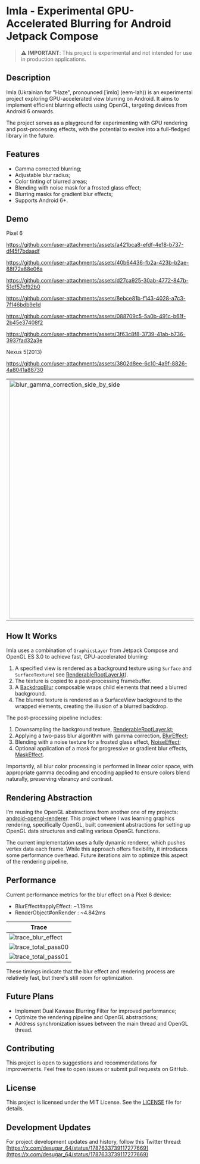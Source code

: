 # Imla - Experimental GPU-Accelerated Blurring for Android Jetpack Compose

> ⚠️ **IMPORTANT**: This project is experimental and not intended for use in production
> applications.

## Description

Imla (Ukrainian for "Haze", pronounced [ˈimlɑ] (eem-lah)) is an experimental project exploring GPU-accelerated view blurring on
Android. It aims to implement efficient blurring effects using OpenGL, targeting devices from
Android 6 onwards.

The project serves as a playground for experimenting with GPU rendering and post-processing effects,
with the potential to evolve into a full-fledged library in the future.

## Features

- Gamma corrected blurring;
- Adjustable blur radius;
- Color tinting of blurred areas;
- Blending with noise mask for a frosted glass effect;
- Blurring masks for gradient blur effects;
- Supports Android 6+.

## Demo
Pixel 6

https://github.com/user-attachments/assets/a421bca8-efdf-4e18-b737-df45f7bdaadf

https://github.com/user-attachments/assets/40b64436-fb2a-423b-b2ae-88f72a88e06a

https://github.com/user-attachments/assets/d27ca925-30ab-4772-847b-51df57ef92b0

https://github.com/user-attachments/assets/8ebce81b-f143-4028-a7c3-7f146bdb9e1d

https://github.com/user-attachments/assets/088709c5-5a0b-491c-b61f-2b45e37408f2

https://github.com/user-attachments/assets/3f63c8f8-3739-41ab-b736-3937fad32a3e

Nexus 5(2013)

https://github.com/user-attachments/assets/3802d8ee-6c10-4a9f-8826-4a8041a88730

|                                                                                                                                                  |                                                                                                 |
|--------------------------------------------------------------------------------------------------------------------------------------------------|-------------------------------------------------------------------------------------------------|
| <img width="640" alt="blur_gamma_correction_side_by_side" src="https://github.com/user-attachments/assets/85ad6c09-de0d-4bbd-89f5-a11a6aa8ac98"> | ![mosaic_blur](https://github.com/user-attachments/assets/71d81431-a2cf-4aca-bb0d-d469ced53cee) |

## How It Works

Imla uses a combination of `GraphicsLayer` from Jetpack Compose and OpenGL ES 3.0 to achieve fast,
GPU-accelerated blurring:

1. A specified view is rendered as a background texture using `Surface` and `SurfaceTexture`(
   see [RenderableRootLayer.kt](imla/src/main/java/dev/serhiiyaremych/imla/uirenderer/RenderableRootLayer.kt)).
2. The texture is copied to a post-processing framebuffer.
3. A [BackdropBlur](imla/src/main/java/dev/serhiiyaremych/imla/ui/BackdropBlur.kt) composable wraps
   child elements that need a blurred background.
4. The blurred texture is rendered as a SurfaceView background to the wrapped elements, creating the
   illusion of a blurred backdrop.

The post-processing pipeline includes:

1. Downsampling the background
   texture, [RenderableRootLayer.kt](imla/src/main/java/dev/serhiiyaremych/imla/uirenderer/RenderableRootLayer.kt);
2. Applying a two-pass blur algorithm with gamma
   correction, [BlurEffect](imla/src/main/java/dev/serhiiyaremych/imla/uirenderer/postprocessing/blur/BlurEffect.kt);
3. Blending with a noise texture for a frosted glass
   effect, [NoiseEffect](imla/src/main/java/dev/serhiiyaremych/imla/uirenderer/postprocessing/noise/NoiseEffect.kt);
4. Optional application of a mask for progressive or gradient blur
   effects, [MaskEffect](imla/src/main/java/dev/serhiiyaremych/imla/uirenderer/postprocessing/mask/MaskEffect.kt).

Importantly, all blur color processing is performed in linear color space, with appropriate gamma
decoding and encoding applied to ensure colors blend naturally, preserving vibrancy and contrast.

## Rendering Abstraction

I’m reusing the OpenGL abstractions from another one of my
projects: [android-opengl-renderer](https://github.com/desugar-64/android-opengl-renderer). This
project where I was learning graphics rendering, specifically OpenGL, built convenient abstractions
for setting up OpenGL data structures and calling various OpenGL functions.

The current implementation uses a fully dynamic renderer, which pushes vertex data each frame. While
this approach offers flexibility, it introduces some performance overhead. Future iterations aim to
optimize this aspect of the rendering pipeline.

## Performance

Current performance metrics for the blur effect on a Pixel 6 device:

- BlurEffect#applyEffect: ~1.19ms
- RenderObject#onRender : ~4.842ms

| Trace                                                                                                  |
|--------------------------------------------------------------------------------------------------------|
| ![trace_blur_effect](https://github.com/user-attachments/assets/add113c5-4ccf-4ff4-a8c1-37fa404e8048)  |
| ![trace_total_pass00](https://github.com/user-attachments/assets/78e8a4c5-43ec-4fc6-b0eb-89c6a77a1042) |
| ![trace_total_pass01](https://github.com/user-attachments/assets/d97a629d-b683-4868-9229-c09331954a5d) |

These timings indicate that the blur effect and rendering process are relatively fast, but there's
still room for optimization.

## Future Plans

- Implement Dual Kawase Blurring Filter for improved performance;
- Optimize the rendering pipeline and OpenGL abstractions;
- Address synchronization issues between the main thread and OpenGL thread.

## Contributing

This project is open to suggestions and recommendations for improvements. Feel free to open issues
or submit pull requests on GitHub.

## License

This project is licensed under the MIT License. See the [LICENSE](LICENSE) file for details.

## Development Updates

For project development updates and history, follow this Twitter thread:
[https://x.com/desugar_64/status/1787633739117277669](https://x.com/desugar_64/status/1787633739117277669)
